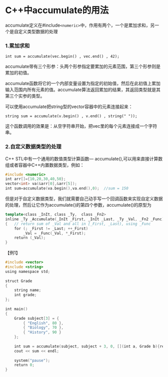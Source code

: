 # C++中accumulate的用法

accumulate定义在#include`<numeric>`中，作用有两个，一个是累加求和，另一个是自定义类型数据的处理

### 1.累加求和

```cobol
int sum = accumulate(vec.begin() , vec.end() , 42);  
```

accumulate带有三个形参：头两个形参指定要累加的元素范围，第三个形参则是累加的初值。

accumulate函数将它的一个内部变量设置为指定的初始值，然后在此初值上累加输入范围内所有元素的值。accumulate算法返回累加的结果，其返回类型就是其第三个实参的类型。

可以使用accumulate把string型的vector容器中的元素连接起来：

```cobol
string sum = accumulate(v.begin() , v.end() , string(" "));  
```

这个函数调用的效果是：从空字符串开始，把vec里的每个元素连接成一个字符串。

### 2.自定义数据类型的处理

C++ STL中有一个通用的数值类型计算函数— accumulate(),可以用来直接计算数组或者容器中C++内置数据类型，例如：

```cpp
#include <numeric>  
int arr[]={10,20,30,40,50};  
vector<int> va(&arr[0],&arr[5]);  
int sum=accumulate(va.begin(),va.end(),0);  //sum = 150  
```

但是对于自定义数据类型，我们就需要自己动手写一个回调函数来实现自定义数据的处理，然后让它作为accumulate()的第四个参数，accumulate()的原型为

```cpp
template<class _InIt, class _Ty,  class _Fn2> 
inline _Ty _Accumulate(_InIt _First, _InIt _Last, _Ty _Val, _Fn2 _Func)  
{   // return sum of _Val and all in [_First, _Last), using _Func  
    for (; _First != _Last; ++_First)  
        _Val = _Func(_Val, *_First);  
    return (_Val);  
}  
```

【例1】

```cpp
#include <vector>  
#include <string>  
using namespace std;  
  
struct Grade  
{  
    string name;  
    int grade;  
};  
  
int main()  
{  
    Grade subject[3] = {  
        { "English", 80 },  
        { "Biology", 70 },  
        { "History", 90 }  
    };  
  
    int sum = accumulate(subject, subject + 3, 0, [](int a, Grade b){return a + b.grade; });  
    cout << sum << endl;  
  
    system("pause");  
    return 0;  
}  


```
